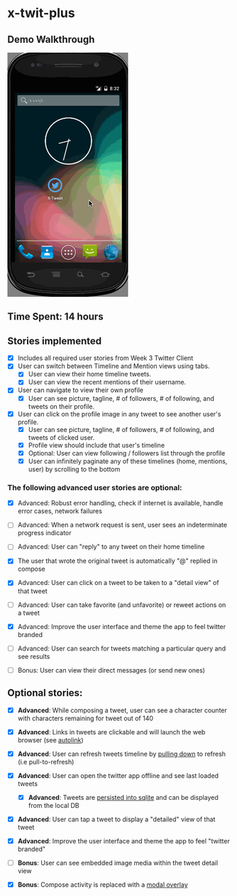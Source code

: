 # x-twit-plus

## Demo Walkthrough

![video walkthrough](x-twit-plus.gif)

## Time Spent: 14 hours

## Stories implemented

- [x] Includes all required user stories from Week 3 Twitter Client
- [x] User can switch between Timeline and Mention views using tabs.
  - [x] User can view their home timeline tweets.
  - [x] User can view the recent mentions of their username.
- [x] User can navigate to view their own profile
  - [x] User can see picture, tagline, # of followers, # of following, and tweets on their profile.
- [x] User can click on the profile image in any tweet to see another user's profile.
  - [x] User can see picture, tagline, # of followers, # of following, and tweets of clicked user.
  - [x] Profile view should include that user's timeline
  - [x] Optional: User can view following / followers list through the profile
  - [x] User can infinitely paginate any of these timelines (home, mentions, user) by scrolling to the bottom
### The following advanced user stories are optional:

- [x] Advanced: Robust error handling, check if internet is available, handle error cases, network failures
- [ ] Advanced: When a network request is sent, user sees an indeterminate progress indicator
- [ ] Advanced: User can "reply" to any tweet on their home timeline
- [x] The user that wrote the original tweet is automatically "@" replied in compose
- [x] Advanced: User can click on a tweet to be taken to a "detail view" of that tweet
- [ ] Advanced: User can take favorite (and unfavorite) or reweet actions on a tweet
- [x] Advanced: Improve the user interface and theme the app to feel twitter branded
- [ ] Advanced: User can search for tweets matching a particular query and see results
- [ ] Bonus: User can view their direct messages (or send new ones)


## Optional stories:

- [x] **Advanced**: While composing a tweet, user can see a character counter with characters remaining for tweet out of 140
- [x] **Advanced**: Links in tweets are clickable and will launch the web browser (see [autolink](http://guides.codepath.com/android/Working-with-the-TextView#autolinking-urls))
- [x] **Advanced**: User can refresh tweets timeline by [pulling down](http://guides.codepath.com/android/Implementing-Pull-to-Refresh-Guide) to refresh (i.e pull-to-refresh)
- [x] **Advanced**: User can open the twitter app offline and see last loaded tweets

  - [x] **Advanced**: Tweets are [persisted into sqlite](http://guides.codepath.com/android/ActiveAndroid-Guide) and can be displayed from the local DB

- [x] **Advanced**: User can tap a tweet to display a "detailed" view of that tweet
- [x] **Advanced**: Improve the user interface and theme the app to feel "twitter branded"
- [ ] **Bonus**: User can see embedded image media within the tweet detail view
- [x] **Bonus**: Compose activity is replaced with a [modal overlay](http://guides.codepath.com/android/Using-DialogFragment)
